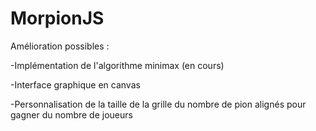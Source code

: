 # MorpionJS

Amélioration possibles : 

-Implémentation de l'algorithme minimax (en cours)

-Interface graphique en canvas

-Personnalisation de la taille de la grille
                   du nombre de pion alignés pour gagner
                   du nombre de joueurs
               
